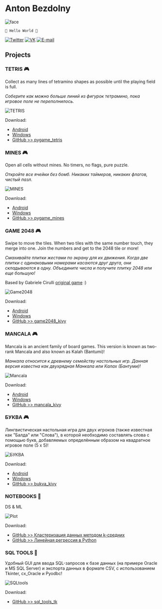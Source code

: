 # Anton Bezdolny

![face](face.jpg)

`🤘 Hello World 🤘`

[![Twitter](twitter_logo.png)](https://twitter.com/avbezdolny)
[![VK](vk_logo.png)](https://vk.com/avbezdolny)
[![E-mail](email_logo.png)](mailto:avbezdolny@yandex.ru)

## Projects

### TETRIS 🎮

Collect as many lines of tetramino shapes as possible until the playing field is full.

*Соберите как можно больше линий из фигурок тетрамино, пока игровое поле не переполнилось.*

![TETRIS](tetris.png)

Download:
* [Android](https://github.com/avbezdolny/pygame_tetris/releases/download/v1.0.2/tetris.apk)
* [Windows](https://github.com/avbezdolny/pygame_tetris/releases/download/v1.0.1/pygame_tetris.exe)
* [GitHub >> pygame_tetris](https://github.com/avbezdolny/pygame_tetris)

### MINES 🎮

Open all cells without mines. No timers, no flags, pure puzzle.

*Откройте все ячейки без бомб. Никаких таймеров, никаких флагов, чистый пазл.*

![MINES](mines.png)

Download:
* [Android](https://github.com/avbezdolny/pygame_mines/releases/download/v1.0.1/mines.apk)
* [Windows](https://github.com/avbezdolny/pygame_mines/releases/download/v1.0/pygame_mines.exe)
* [GitHub >> pygame_mines](https://github.com/avbezdolny/pygame_mines)

### GAME 2048 🎮

Swipe to move the tiles. When two tiles with the same number touch, they merge into one. Join the numbers and get to the 2048 tile or more!

*Смахивайте плитки жестами по экрану для их движения. Когда две плитки с одинаковыми номерами касаются друг друга, они складываются в одну. Объедините числа и получите плитку 2048 или еще большую!*

Based by Gabriele Cirulli [original game](https://play2048.co) :)

![Game2048](game2048.png)

Download:
* [Android](https://github.com/avbezdolny/game2048_kivy/releases/download/v2.2/game2048-2.2-armeabi-v7a.apk)
* [Windows](https://github.com/avbezdolny/game2048_kivy/releases/download/v2.2/game2048.exe)
* [GitHub >> game2048_kivy](https://github.com/avbezdolny/game2048_kivy)

### MANCALA 🎮

Mancala is an ancient family of board games. This version is known as two-rank Mancala and also known as Kalah (Bantumi)!

*Манкала относится к древнему семейству настольных игр. Данная версия известна как двухрядная Манкала или Калах (Бантуми)!*

![Mancala](mancala.png)

Download:
* [Android](https://github.com/avbezdolny/mancala_kivy/releases/download/v2.2/mancala-2.2-armeabi-v7a.apk)
* [Windows](https://github.com/avbezdolny/mancala_kivy/releases/download/v2.2/mancala.exe)
* [GitHub >> mancala_kivy](https://github.com/avbezdolny/mancala_kivy)

### БУКВА 🎮

Лингвистическая настольная игра для двух игроков (также известная как "Балда" или "Слова"), в которой необходимо составлять слова с помощью букв, добавляемых определённым образом на квадратное игровое поле (5 x 5)!

![БУКВА](bukva.png)

Download:
* [Android](https://github.com/avbezdolny/bukva_kivy/releases/download/v2.2/bukva-2.2-armeabi-v7a.apk)
* [Windows](https://github.com/avbezdolny/bukva_kivy/releases/download/v2.2/bukva.exe)
* [GitHub >> bukva_kivy](https://github.com/avbezdolny/bukva_kivy)

### NOTEBOOKS 📒

DS & ML

![Plot](plot.png)

Download:
* [GitHub >> Кластеризация данных методом k-средних](https://github.com/avbezdolny/notebooks/blob/main/K-means.ipynb)
* [GitHub >> Линейная регрессия в Python](https://github.com/avbezdolny/notebooks/blob/main/LinearRegression.ipynb)

### SQL TOOLS 🚀

Удобный GUI для ввода SQL-запросов к базе данных (на примере Oracle и MS SQL Server) и экспорта данных в формате CSV, с использованием Tkinter, cx_Oracle и Pyodbc!

![SQLtools](sql_tools_tk.png)

Download:
* [GitHub >> sql_tools_tk](https://github.com/avbezdolny/sql_tools_tk)
